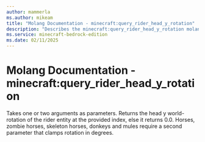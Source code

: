 ```yaml
---
author: mammerla
ms.author: mikeam
title: "Molang Documentation - minecraft:query_rider_head_y_rotation"
description: "Describes the minecraft:query_rider_head_y_rotation molang"
ms.service: minecraft-bedrock-edition
ms.date: 02/11/2025 
---
```


# Molang Documentation - minecraft:query_rider_head_y_rotation

Takes one or two arguments as parameters. Returns the head y world-rotation of the rider entity at the provided index, else it returns 0.0. Horses, zombie horses, skeleton horses, donkeys and mules require a second parameter that clamps rotation in degrees.
